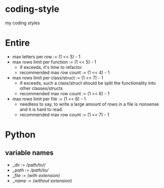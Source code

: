 # coding-style
my coding styles 



# Entire

- max letters per row := (1 << 5) - 1
- max rows limit per function := (1 << 5) - 1
  - if exceeds, it's time to refactor.
  - recommended max row count := (1 << 4) - 1
- max rows limit per class/struct := (1 << 7) - 1
  - if exceeds, such a class/struct should be split the functionality into other classes/structs 
  - recommended max row count := (1 << 6) - 1
- max rows limit per file := (1 << 8) - 1
  - needless to say, to write a large amount of rows in a file is nonsense and it is hard to read.    
  - recommended max row count := (1 << 7) - 1


# Python

## variable names
- <foo>_dir := /path/to/<directory>/
- <var>_path := /path/to/<file>
- <var>_file := <file> (with extension)
- <var>_name := <file> (without extension)
  

